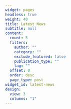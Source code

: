 ```yaml
---
widget: pages
headless: true
weight: 40
title: Latest News
subtitle: null
content:
  count: 5
  filters:
    author: ""
    category: ""
    exclude_featured: false
    publication_type: ""
    tag: ""
  offset: 0
  order: desc
  page_type: post
widget_id: latest-news
design:
  view: 3
  columns: "1"
---
```

